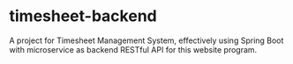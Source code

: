 # timesheet-backend
A project for Timesheet Management System, effectively using Spring Boot with microservice as backend RESTful API for this website program.
